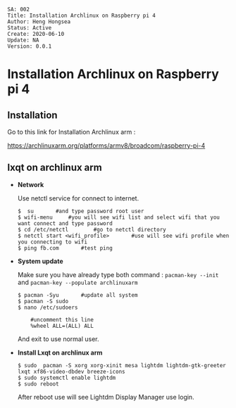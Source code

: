 ```
SA: 002
Title: Installation Archlinux on Raspberry pi 4
Author: Heng Hongsea
Status: Active
Create: 2020-06-10
Update: NA
Version: 0.0.1
```

# Installation Archlinux on Raspberry pi 4

## Installation

Go to this link for Installation Archlinux arm : 

https://archlinuxarm.org/platforms/armv8/broadcom/raspberry-pi-4

## lxqt on archlinux arm

* **Network**

    Use netctl service for connect to internet.

    ```
    $  su       #and type password root user
    $ wifi-menu     #you will see wifi list and select wifi that you want connect and type password
    $ cd /etc/netctl        #go to netctl directory
    $ netctl start <wifi_profile>       #use will see wifi profile when you connecting to wifi
    $ ping fb.com       #test ping
    ```

* **System update**

    Make sure you have already type both command : `pacman-key --init` and `pacman-key --populate archlinuxarm` 

    ```
    $ pacman -Syu       #update all system
    $ pacman -S sudo 
    $ nano /etc/sudoers

        #uncomment this line
        %wheel ALL=(ALL) ALL
    
    ```
    And exit to use normal user.

* **Install Lxqt on archlinux arm**

    ```
    $ sudo  pacman -S xorg xorg-xinit mesa lightdm lightdm-gtk-greeter lxqt xf86-video-dbdev breeze-icons
    $ sudo systemctl enable lightdm
    $ sudo reboot
    ```
    After reboot use will see Lightdm Display Manager use login.
